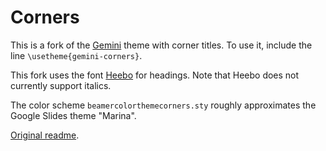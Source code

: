 # Corners

This is a fork of the [Gemini](https://github.com/anishathalye/gemini) theme with corner titles. To use it, include the line `\usetheme{gemini-corners}`.

This fork uses the font [Heebo](https://fonts.google.com/specimen/Heebo) for headings. Note that Heebo does not currently support italics. 

The color scheme `beamercolorthemecorners.sty` roughly approximates the Google Slides theme "Marina".

[Original readme](https://github.com/anishathalye/gemini/blob/master/README.md).
